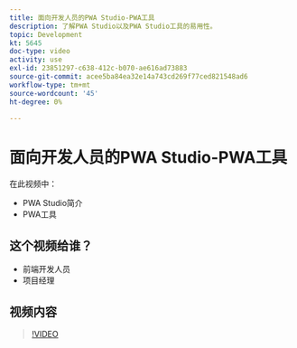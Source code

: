 ```yaml
---
title: 面向开发人员的PWA Studio-PWA工具
description: 了解PWA Studio以及PWA Studio工具的易用性。
topic: Development
kt: 5645
doc-type: video
activity: use
exl-id: 23851297-c638-412c-b070-ae616ad73883
source-git-commit: acee5ba84ea32e14a743cd269f77ced821548ad6
workflow-type: tm+mt
source-wordcount: '45'
ht-degree: 0%

---
```


# 面向开发人员的PWA Studio-PWA工具

在此视频中：

- PWA Studio简介
- PWA工具

## 这个视频给谁？

- 前端开发人员
- 项目经理

## 视频内容

>[!VIDEO](https://video.tv.adobe.com/v/35716?quality=12&learn=on)
